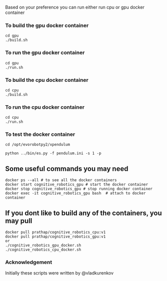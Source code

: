 Based on your preference you can run either run cpu or gpu docker container 

### To build the gpu docker container
    cd gpu
    ./build.sh 


### To run the gpu docker container
    cd gpu
    ./run.sh 

### To build the cpu docker container
    cd cpu 
    ./build.sh 


### To run the cpu docker container
    cd cpu
    ./run.sh 
    
### To test the docker container 
    cd /opt/evorobotpy2/xpendulum
  
    python ../bin/es.py -f pendulum.ini -s 1 -p


## Some useful commands you may need
    docker ps --all # to see all the docker containers 
    docker start cognitive_robotics_gpu # start the docker container 
    docker stop cognitive_robotics_gpu # stop running docker container 
    docker exec -it cognitive_robotics_gpu bash  # attach to docker container 

## If you dont like to build any of the containers, you may pull 
    docker pull prathap/cognitive_robotics_cpu:v1 
    docker pull prathap/cognitive_robotics_gpu:v1
    or 
    ./cognitive_robotics_gpu_docker.sh 
    ./cognitive_robotics_cpu_docker.sh 

### Acknowledgement 
Initially these scripts were written by @vladkurenkov
